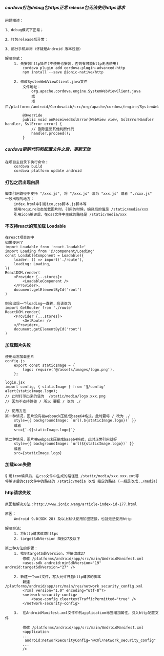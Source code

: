 #####	cordova打包debug包https正常 release包无法使用https请求 
    问题描述：

	1、debug模式下正常；

	2、打包release后异常；

	3、部分手机异常（怀疑是Android 版本过低）
	
	解决方式：
		1. 先安装http插件(不使用也安装，否则有可能http无法使用)
			cordova plugin add cordova-plugin-advanced-http
			npm install --save @ionic-native/http
		
		2. 修改SystemWebViewClient.java文件
			文件地址：
				org.apache.cordova.engine.SystemWebViewClient.java
				或
				项目/platforms/android/CordovaLib/src/org/apache/cordova/engine/SystemWebViewClient.java
			
			@Override
			public void onReceivedSslError(WebView view, SslErrorHandler handler, SslError error) {
				// 删除里面其他判断代码
				handler.proceed();
			}
			
##### cordova更新代码和配置文件之后，更新无效
	在项目主目录下执行命令：
		cordova build
		cordova platform update android
		
#### 打包之后出现白屏
	脚本引用路径不支持 "/xxx.js", 将 "/xxx.js" 改为 "xxx.js" 或者 "./xxx.js"
	一般出现的地方：
		index.html中引用ico,css脚本,js脚本等
		使用require动态加载图片时，引用的时候，编译后的值是 /static/media/xxx
		引用icon编译后，在css文件中生成的路径是 /static/media/xxx
	
#### 不支持react的预加载 Loadable
	在react项目的中
	如果使用了 
	import Loadable from 'react-loadable'
	import Loading from '@/component/Loading'
	const LoadableComponent = Loadable({
		loader: () => import('./route'),
		loading: Loading,
	})
	ReactDOM.render(
		<Provider {...stores}>
			<LoadableComponent />
		</Provider>, 
		document.getElementById('root')
	)
	
	则会出现一个loading一直转，应该改为
	import GetRouter from './route'
	ReactDOM.render(
		<Provider {...stores}>
			<GetRouter />
		</Provider>, 
		document.getElementById('root')
	)

#### 加载图片失败
	使用动态加载图片
	config.js
		export const staticImage = {
			logo: require('@/assets/images/logo.png'),
		};
		
	login.jsx
	import config, { staticImage } from '@/config'
	alert(staticImage.logo); 
	// 此时打印出来的值为  /static/media/logo.xxx.png
	// 因为不支持路径 / 所以 要把 / 改为 ./
	
	// 使用方法
	第一种情况，图片没有被webpack压缩成base64格式，此时要将 / 改为 ./
		style={{ backgroundImage: `url(.${staticImage.logo})` }}   
		或者
		src={`.${staticImage.logo}`}
		
	第二种情况，图片被webpack压缩成base64格式，此时正常引用就好
		style={{ backgroundImage: `url(${staticImage.logo})` }}   
		或者
		src={staticImage.logo}
     
    
#### 加载icon失败
	引用icon编译后，在css文件中生成的路径是 /static/media/xxx.xxx.eot等
	将编译后的css文件中的路径的 /static/media 改成 指定的路径 (一般是改成../media)
    
#### http请求失败
	原因和解决方法：http://www.ionic.wang/article-index-id-177.html
	
	原因：
		Android 9.0(SDK 28) 及以上默认使用加密链接，也就无法使用http
		
	解决方法:
		1. 将http请求改成https
		2. targetSdkVersion 降到27及以下
	
	第二种方法的步骤：
		1. 找到targetSdkVersion，将值改成27
			修改 /platforms/android/app/src/main/AndroidManifest.xml
			<uses-sdk android:minSdkVersion="19" android:targetSdkVersion="27" />
	
		2. 新建一个xml文件，写入允许开启http请求的脚本
			新建 /platforms/android/app/src/main/res/network_security_config.xml
			<?xml version="1.0" encoding="utf-8"?>
			<network-security-config>
				<base-config cleartextTrafficPermitted="true" />
			</network-security-config>
		
		3.  在AndroidManifest.xml文件中的application标签增加属性，引入http配置文件
    
			修改 /platforms/android/app/src/main/AndroidManifest.xml
			<application
			...
			 android:networkSecurityConfig="@xml/network_security_config"
			...
			/>
    
    
    
    
    
    
    
    
    
    
    
    
        
            
        
